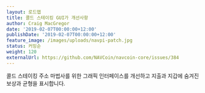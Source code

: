 ```yaml
---
layout: 로드맵
title: 콜드 스테이킹 GUI가 개선사항
author: Craig MacGregor
date: '2019-02-07T00:00:00+12:00'
publishDate: '2019-02-07T00:00:00+12:00'
feature_image: /images/uploads/navpi-patch.jpg
status: 커밍순
weight: 120
externalUrl: https://github.com/NAVCoin/navcoin-core/issues/384
---
```


콜드 스테이킹 주소 마법사를 위한 그래픽 인터페이스를 개선하고 지출과 지갑에 숨겨진 보상과 균형을 표시합니다.

